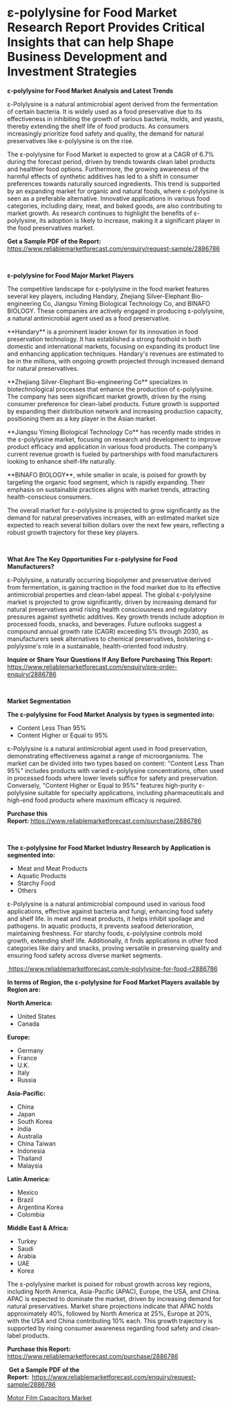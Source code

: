 <p><h1>ε-polylysine for Food Market Research Report Provides Critical Insights that can help Shape Business Development and Investment Strategies</h1></p><p><strong>ε-polylysine for Food Market Analysis and Latest Trends</strong></p>
<p><p>ε-Polylysine is a natural antimicrobial agent derived from the fermentation of certain bacteria. It is widely used as a food preservative due to its effectiveness in inhibiting the growth of various bacteria, molds, and yeasts, thereby extending the shelf life of food products. As consumers increasingly prioritize food safety and quality, the demand for natural preservatives like ε-polylysine is on the rise. </p><p>The ε-polylysine for Food Market is expected to grow at a CAGR of 6.7% during the forecast period, driven by trends towards clean label products and healthier food options. Furthermore, the growing awareness of the harmful effects of synthetic additives has led to a shift in consumer preferences towards naturally sourced ingredients. This trend is supported by an expanding market for organic and natural foods, where ε-polylysine is seen as a preferable alternative. Innovative applications in various food categories, including dairy, meat, and baked goods, are also contributing to market growth. As research continues to highlight the benefits of ε-polylysine, its adoption is likely to increase, making it a significant player in the food preservatives market.</p></p>
<p><strong>Get a Sample PDF of the Report:&nbsp;</strong> <a href="https://www.reliablemarketforecast.com/enquiry/request-sample/2886786?utm_campaign=2320&utm_medium=2&utm_source=Github&utm_content=ia&utm_term=13032025&utm_id=e-polylysine-for-food">https://www.reliablemarketforecast.com/enquiry/request-sample/2886786</a></p>
<p>&nbsp;</p>
<p><strong>ε-polylysine for Food Major Market Players</strong></p>
<p><p>The competitive landscape for ε-polylysine in the food market features several key players, including Handary, Zhejiang Silver-Elephant Bio-engineering Co, Jiangsu Yiming Biological Technology Co, and BINAFO BIOLOGY. These companies are actively engaged in producing ε-polylysine, a natural antimicrobial agent used as a food preservative.</p><p>**Handary** is a prominent leader known for its innovation in food preservation technology. It has established a strong foothold in both domestic and international markets, focusing on expanding its product line and enhancing application techniques. Handary's revenues are estimated to be in the millions, with ongoing growth projected through increased demand for natural preservatives.</p><p>**Zhejiang Silver-Elephant Bio-engineering Co** specializes in biotechnological processes that enhance the production of ε-polylysine. The company has seen significant market growth, driven by the rising consumer preference for clean-label products. Future growth is supported by expanding their distribution network and increasing production capacity, positioning them as a key player in the Asian market.</p><p>**Jiangsu Yiming Biological Technology Co** has recently made strides in the ε-polylysine market, focusing on research and development to improve product efficacy and application in various food products. The company’s current revenue growth is fueled by partnerships with food manufacturers looking to enhance shelf-life naturally.</p><p>**BINAFO BIOLOGY**, while smaller in scale, is poised for growth by targeting the organic food segment, which is rapidly expanding. Their emphasis on sustainable practices aligns with market trends, attracting health-conscious consumers.</p><p>The overall market for ε-polylysine is projected to grow significantly as the demand for natural preservatives increases, with an estimated market size expected to reach several billion dollars over the next few years, reflecting a robust growth trajectory for these key players.</p></p>
<p>&nbsp;</p>
<p><strong>What Are The Key Opportunities For ε-polylysine for Food Manufacturers?</strong></p>
<p><p>ε-Polylysine, a naturally occurring biopolymer and preservative derived from fermentation, is gaining traction in the food market due to its effective antimicrobial properties and clean-label appeal. The global ε-polylysine market is projected to grow significantly, driven by increasing demand for natural preservatives amid rising health consciousness and regulatory pressures against synthetic additives. Key growth trends include adoption in processed foods, snacks, and beverages. Future outlooks suggest a compound annual growth rate (CAGR) exceeding 5% through 2030, as manufacturers seek alternatives to chemical preservatives, bolstering ε-polylysine's role in a sustainable, health-oriented food industry.</p></p>
<p><strong>Inquire or Share Your Questions If Any Before Purchasing This Report:</strong> <a href="https://www.reliablemarketforecast.com/enquiry/pre-order-enquiry/2886786?utm_campaign=2320&utm_medium=2&utm_source=Github&utm_content=ia&utm_term=13032025&utm_id=e-polylysine-for-food">https://www.reliablemarketforecast.com/enquiry/pre-order-enquiry/2886786</a></p>
<p>&nbsp;</p>
<p><strong>Market Segmentation</strong></p>
<p><strong>The ε-polylysine for Food Market Analysis by types is segmented into:</strong></p>
<p><ul><li>Content Less Than 95%</li><li>Content Higher or Equal to 95%</li></ul></p>
<p><p>ε-Polylysine is a natural antimicrobial agent used in food preservation, demonstrating effectiveness against a range of microorganisms. The market can be divided into two types based on content: "Content Less Than 95%" includes products with varied ε-polylysine concentrations, often used in processed foods where lower levels suffice for safety and preservation. Conversely, "Content Higher or Equal to 95%" features high-purity ε-polylysine suitable for specialty applications, including pharmaceuticals and high-end food products where maximum efficacy is required.</p></p>
<p><strong>Purchase this Report:&nbsp;</strong><a href="https://www.reliablemarketforecast.com/purchase/2886786?utm_campaign=2320&utm_medium=2&utm_source=Github&utm_content=ia&utm_term=13032025&utm_id=e-polylysine-for-food">https://www.reliablemarketforecast.com/purchase/2886786</a></p>
<p>&nbsp;</p>
<p><strong>The ε-polylysine for Food Market Industry Research by Application is segmented into:</strong></p>
<p><ul><li>Meat and Meat Products</li><li>Aquatic Products</li><li>Starchy Food</li><li>Others</li></ul></p>
<p><p>ε-Polylysine is a natural antimicrobial compound used in various food applications, effective against bacteria and fungi, enhancing food safety and shelf life. In meat and meat products, it helps inhibit spoilage and pathogens. In aquatic products, it prevents seafood deterioration, maintaining freshness. For starchy foods, ε-polylysine controls mold growth, extending shelf life. Additionally, it finds applications in other food categories like dairy and snacks, proving versatile in preserving quality and ensuring food safety across diverse market segments.</p></p>
<p><a href="https://www.reliablemarketforecast.com/e-polylysine-for-food-r2886786?utm_campaign=2320&utm_medium=2&utm_source=Github&utm_content=ia&utm_term=13032025&utm_id=e-polylysine-for-food">&nbsp;https://www.reliablemarketforecast.com/e-polylysine-for-food-r2886786</a></p>
<p><strong>In terms of Region, the ε-polylysine for Food Market Players available by Region are:</strong></p>
<p>
    <p> <strong> North America: </strong>
        <ul>
            <li>United States</li>
            <li>Canada</li>
        </ul>
        </p> 
    <p> <strong> Europe: </strong>
        <ul>
            <li>Germany</li>
            <li>France</li>
            <li>U.K.</li>
            <li>Italy</li>
            <li>Russia</li>
        </ul>
        </p> 
    <p> <strong> Asia-Pacific: </strong>
        <ul>
            <li>China</li>
            <li>Japan</li>
            <li>South Korea</li>
            <li>India</li>
            <li>Australia</li>
            <li>China Taiwan</li>
            <li>Indonesia</li>
            <li>Thailand</li>
            <li>Malaysia</li>
        </ul>
        </p> 
    <p> <strong> Latin America: </strong>
        <ul>
            <li>Mexico</li>
            <li>Brazil</li>
            <li>Argentina Korea</li>
            <li>Colombia</li>
        </ul>
        </p> 
    <p> <strong> Middle East & Africa: </strong>
        <ul>
            <li>Turkey</li>
            <li>Saudi</li>
            <li>Arabia</li>
            <li>UAE</li>
            <li>Korea</li>
        </ul>
    </p>
    </p>
<p><p>The ε-polylysine market is poised for robust growth across key regions, including North America, Asia-Pacific (APAC), Europe, the USA, and China. APAC is expected to dominate the market, driven by increasing demand for natural preservatives. Market share projections indicate that APAC holds approximately 40%, followed by North America at 25%, Europe at 20%, with the USA and China contributing 10% each. This growth trajectory is supported by rising consumer awareness regarding food safety and clean-label products.</p></p>
<p><strong>Purchase this Report: </strong><a href="https://www.reliablemarketforecast.com/purchase/2886786?utm_campaign=2320&utm_medium=2&utm_source=Github&utm_content=ia&utm_term=13032025&utm_id=e-polylysine-for-food">https://www.reliablemarketforecast.com/purchase/2886786</a></p>
<p>&nbsp;<strong>Get a Sample PDF of the Report:&nbsp;&nbsp;</strong><a href="https://www.reliablemarketforecast.com/enquiry/request-sample/2886786?utm_campaign=2320&utm_medium=2&utm_source=Github&utm_content=ia&utm_term=13032025&utm_id=e-polylysine-for-food">https://www.reliablemarketforecast.com/enquiry/request-sample/2886786</a></p>
<p><strong></strong></p>
<p><p><a href="https://github.com/AngelaWalsh696/Market-Research-Report-List-1/blob/main/motor-film-capacitors-market.md?utm_campaign=2320&utm_medium=2&utm_source=Github&utm_content=ia&utm_term=13032025&utm_id=e-polylysine-for-food">Motor Film Capacitors Market</a></p></p>
